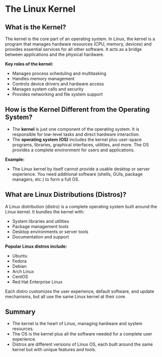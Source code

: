 # The Linux Kernel

## What is the Kernel?
The kernel is the core part of an operating system. In Linux, the kernel is a program that manages hardware resources (CPU, memory, devices) and provides essential services for all other software. It acts as a bridge between applications and the physical hardware.

**Key roles of the kernel:**
- Manages process scheduling and multitasking
- Handles memory management
- Controls device drivers and hardware access
- Manages system calls and security
- Provides networking and file system support

## How is the Kernel Different from the Operating System?
- The **kernel** is just one component of the operating system. It is responsible for low-level tasks and direct hardware interaction.
- The **operating system (OS)** includes the kernel plus user-space programs, libraries, graphical interfaces, utilities, and more. The OS provides a complete environment for users and applications.

**Example:**
- The Linux kernel by itself cannot provide a usable desktop or server experience. You need additional software (shells, GUIs, package managers, etc.) to form a full OS.

## What are Linux Distributions (Distros)?
A Linux distribution (distro) is a complete operating system built around the Linux kernel. It bundles the kernel with:
- System libraries and utilities
- Package management tools
- Desktop environments or server tools
- Documentation and support

**Popular Linux distros include:**
- Ubuntu
- Fedora
- Debian
- Arch Linux
- CentOS
- Red Hat Enterprise Linux

Each distro customizes the user experience, default software, and update mechanisms, but all use the same Linux kernel at their core.

## Summary
- The kernel is the heart of Linux, managing hardware and system resources.
- The OS is the kernel plus all the software needed for a complete user experience.
- Distros are different versions of Linux OS, each built around the same kernel but with unique features and tools.